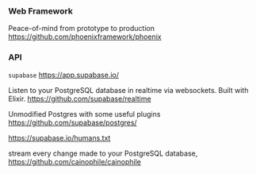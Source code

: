 ### Web Framework

Peace-of-mind from prototype to production https://github.com/phoenixframework/phoenix

### API

`supabase` https://app.supabase.io/

Listen to your PostgreSQL database in realtime via websockets. Built with Elixir. https://github.com/supabase/realtime

Unmodified Postgres with some useful plugins https://github.com/supabase/postgres/ 

https://supabase.io/humans.txt

stream every change made to your PostgreSQL database, https://github.com/cainophile/cainophile